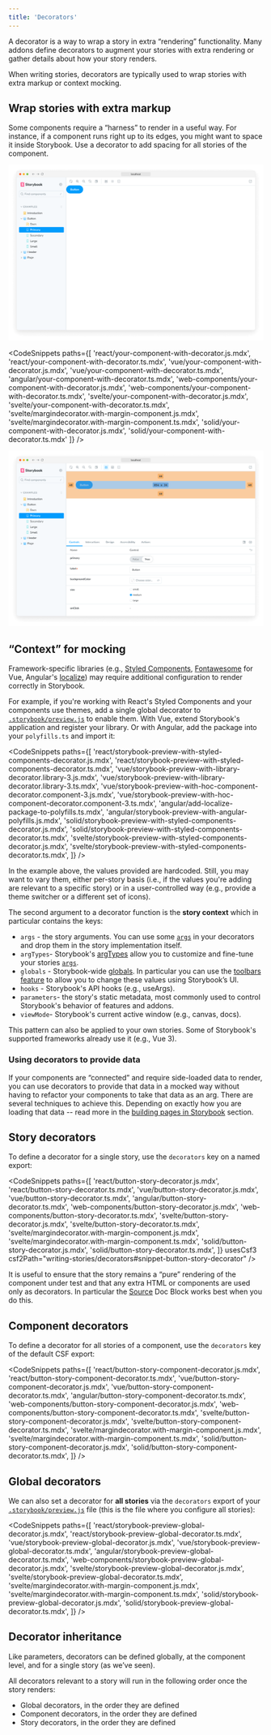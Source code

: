 ```yaml
---
title: 'Decorators'
---
```


<YouTubeCallout id="4yi_yCTkgng" title="Storybook Decorators Crash Course" />

A decorator is a way to wrap a story in extra “rendering” functionality. Many addons define decorators to augment your stories with extra rendering or gather details about how your story renders.

When writing stories, decorators are typically used to wrap stories with extra markup or context mocking.

## Wrap stories with extra markup

Some components require a “harness” to render in a useful way. For instance, if a component runs right up to its edges, you might want to space it inside Storybook. Use a decorator to add spacing for all stories of the component.

![Story without padding](./decorators-no-padding.png)

<!-- prettier-ignore-start -->

<CodeSnippets
  paths={[
    'react/your-component-with-decorator.js.mdx',
    'react/your-component-with-decorator.ts.mdx',
    'vue/your-component-with-decorator.js.mdx',
    'vue/your-component-with-decorator.ts.mdx',
    'angular/your-component-with-decorator.ts.mdx',
    'web-components/your-component-with-decorator.js.mdx',
    'web-components/your-component-with-decorator.ts.mdx',
    'svelte/your-component-with-decorator.js.mdx',
    'svelte/your-component-with-decorator.ts.mdx',
    'svelte/margindecorator.with-margin-component.js.mdx',
    'svelte/margindecorator.with-margin-component.ts.mdx',
    'solid/your-component-with-decorator.js.mdx',
    'solid/your-component-with-decorator.ts.mdx'
  ]}
/>

<!-- prettier-ignore-end -->

![Story with padding](./decorators-padding.png)

## “Context” for mocking

Framework-specific libraries (e.g., [Styled Components](https://styled-components.com/), [Fontawesome](https://github.com/FortAwesome/vue-fontawesome) for Vue, Angular's [localize](https://angular.io/api/localize)) may require additional configuration to render correctly in Storybook.

For example, if you're working with React's Styled Components and your components use themes, add a single global decorator to [`.storybook/preview.js`](../configure/index.md#configure-story-rendering) to enable them. With Vue, extend Storybook's application and register your library. Or with Angular, add the package into your `polyfills.ts` and import it:

<!-- prettier-ignore-start -->

<CodeSnippets
  paths={[
    'react/storybook-preview-with-styled-components-decorator.js.mdx',
    'react/storybook-preview-with-styled-components-decorator.ts.mdx',
    'vue/storybook-preview-with-library-decorator.library-3.js.mdx',
    'vue/storybook-preview-with-library-decorator.library-3.ts.mdx',
    'vue/storybook-preview-with-hoc-component-decorator.component-3.js.mdx',
    'vue/storybook-preview-with-hoc-component-decorator.component-3.ts.mdx',
    'angular/add-localize-package-to-polyfills.ts.mdx',
    'angular/storybook-preview-with-angular-polyfills.js.mdx',
    'solid/storybook-preview-with-styled-components-decorator.js.mdx',
    'solid/storybook-preview-with-styled-components-decorator.ts.mdx',
    'svelte/storybook-preview-with-styled-components-decorator.js.mdx',
    'svelte/storybook-preview-with-styled-components-decorator.ts.mdx',
  ]}
/>

<!-- prettier-ignore-end -->

In the example above, the values provided are hardcoded. Still, you may want to vary them, either per-story basis (i.e., if the values you're adding are relevant to a specific story) or in a user-controlled way (e.g., provide a theme switcher or a different set of icons).

The second argument to a decorator function is the **story context** which in particular contains the keys:

- `args` - the story arguments. You can use some [`args`](./args.md) in your decorators and drop them in the story implementation itself.
- `argTypes`- Storybook's [argTypes](../api/arg-types.md) allow you to customize and fine-tune your stories [`args`](./args.md).
- `globals` - Storybook-wide [globals](../essentials/toolbars-and-globals.md#globals). In particular you can use the [toolbars feature](../essentials/toolbars-and-globals.md#global-types-toolbar-annotations) to allow you to change these values using Storybook’s UI.
- `hooks` - Storybook's API hooks (e.g., useArgs).
- `parameters`- the story's static metadata, most commonly used to control Storybook's behavior of features and addons.
- `viewMode`- Storybook's current active window (e.g., canvas, docs).

<Callout variant="info" icon="💡">

This pattern can also be applied to your own stories. Some of Storybook's supported frameworks already use it (e.g., Vue 3).

</Callout>

### Using decorators to provide data

If your components are “connected” and require side-loaded data to render, you can use decorators to provide that data in a mocked way without having to refactor your components to take that data as an arg. There are several techniques to achieve this. Depending on exactly how you are loading that data -- read more in the [building pages in Storybook](./build-pages-with-storybook.md) section.

## Story decorators

To define a decorator for a single story, use the `decorators` key on a named export:

<!-- prettier-ignore-start -->

<CodeSnippets
  paths={[
    'react/button-story-decorator.js.mdx',
    'react/button-story-decorator.ts.mdx',
    'vue/button-story-decorator.js.mdx',
    'vue/button-story-decorator.ts.mdx',
    'angular/button-story-decorator.ts.mdx',
    'web-components/button-story-decorator.js.mdx',
    'web-components/button-story-decorator.ts.mdx',
    'svelte/button-story-decorator.js.mdx',
    'svelte/button-story-decorator.ts.mdx',
    'svelte/margindecorator.with-margin-component.js.mdx',
    'svelte/margindecorator.with-margin-component.ts.mdx',
    'solid/button-story-decorator.js.mdx',
    'solid/button-story-decorator.ts.mdx',
  ]}
  usesCsf3
  csf2Path="writing-stories/decorators#snippet-button-story-decorator"
/>


<!-- prettier-ignore-end -->

It is useful to ensure that the story remains a “pure” rendering of the component under test and that any extra HTML or components are used only as decorators. In particular the [Source](../api/doc-block-source.md) Doc Block works best when you do this.

## Component decorators

To define a decorator for all stories of a component, use the `decorators` key of the default CSF export:

<!-- prettier-ignore-start -->

<CodeSnippets
  paths={[
    'react/button-story-component-decorator.js.mdx',
    'react/button-story-component-decorator.ts.mdx',
    'vue/button-story-component-decorator.js.mdx',
    'vue/button-story-component-decorator.ts.mdx',
    'angular/button-story-component-decorator.ts.mdx',
    'web-components/button-story-component-decorator.js.mdx',
    'web-components/button-story-component-decorator.ts.mdx',
    'svelte/button-story-component-decorator.js.mdx',
    'svelte/button-story-component-decorator.ts.mdx',
    'svelte/margindecorator.with-margin-component.js.mdx',
    'svelte/margindecorator.with-margin-component.ts.mdx',
    'solid/button-story-component-decorator.js.mdx',
    'solid/button-story-component-decorator.ts.mdx',
  ]}
/>

<!-- prettier-ignore-end -->

## Global decorators

We can also set a decorator for **all stories** via the `decorators` export of your [`.storybook/preview.js`](../configure/index.md#configure-story-rendering) file (this is the file where you configure all stories):

<!-- prettier-ignore-start -->

<CodeSnippets
  paths={[
    'react/storybook-preview-global-decorator.js.mdx',
    'react/storybook-preview-global-decorator.ts.mdx',
    'vue/storybook-preview-global-decorator.js.mdx',
    'vue/storybook-preview-global-decorator.ts.mdx',
    'angular/storybook-preview-global-decorator.ts.mdx',
    'web-components/storybook-preview-global-decorator.js.mdx',
    'svelte/storybook-preview-global-decorator.js.mdx',
    'svelte/storybook-preview-global-decorator.ts.mdx',
    'svelte/margindecorator.with-margin-component.js.mdx',
    'svelte/margindecorator.with-margin-component.ts.mdx',
    'solid/storybook-preview-global-decorator.js.mdx',
    'solid/storybook-preview-global-decorator.ts.mdx',
  ]}
/>

<!-- prettier-ignore-end -->

## Decorator inheritance

Like parameters, decorators can be defined globally, at the component level, and for a single story (as we’ve seen).

All decorators relevant to a story will run in the following order once the story renders:

- Global decorators, in the order they are defined
- Component decorators, in the order they are defined
- Story decorators, in the order they are defined

